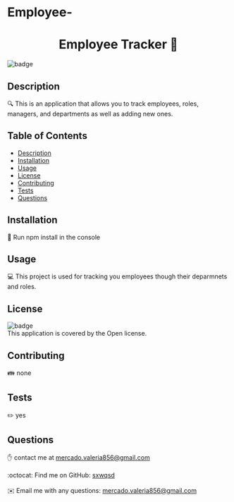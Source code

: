 # Employee-<h1 align="center">Employee Tracker 👋</h1>
  
![badge](https://img.shields.io/badge/license-Open-brightgreen)<br />

## Description
🔍 This is an application that allows you to track employees, roles, managers, and departments as well as adding new ones.

## Table of Contents
- [Description](#description)
- [Installation](#installation)
- [Usage](#usage)
- [License](#license)
- [Contributing](#contributing)
- [Tests](#tests)
- [Questions](#questions)

## Installation
💾 Run npm install in the console

## Usage
💻 This project is used for tracking you employees though their deparmnets and roles.

## License
![badge](https://img.shields.io/badge/license-Open-brightgreen)
<br />
This application is covered by the Open license. 

## Contributing
👪 none

## Tests
✏️ yes

## Questions
✋ contact me at mercado.valeria856@gmail.com<br />
<br />
:octocat: Find me on GitHub: [sxwqsd](https://github.com/sxwqsd)<br />
<br />
✉️ Email me with any questions: mercado.valeria856@gmail.com<br /><br />
